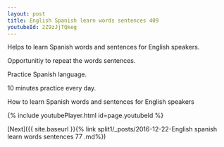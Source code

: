 ```yaml
---
layout: post
title: English Spanish learn words sentences 409 
youtubeId: 2Z9zJjTQkeg
---
```

 
 
Helps to learn Spanish words and sentences for English speakers.

Opportunitiy to repeat the words sentences. 

Practice Spanish language. 
 
10 minutes practice every day. 
 
How to learn Spanish words and sentences for English speakers 
 
{% include youtubePlayer.html id=page.youtubeId %}
 
 
[Next]({{ site.baseurl }}{% link  split1/_posts/2016-12-22-English spanish learn words sentences 77 .md%})
 
